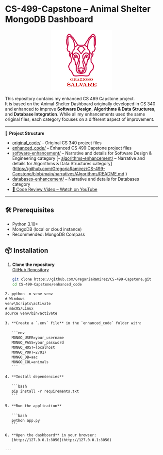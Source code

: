 # CS-499-Capstone – Animal Shelter MongoDB Dashboard

<p align="center">
  <img src="data/Grazioso%20Salvare%20Logo.png" alt="Grazioso Salvare Logo" width="200">
</p>

This repository contains my enhanced CS 499 Capstone project.  
It is based on the Animal Shelter Dashboard originally developed in CS 340 and enhanced to improve **Software Design**, **Algorithms & Data Structures**, and **Database Integration**. While all my enhancements used the same original files, each category focuses on a different aspect of improvement.

---


📂 **Project Structure**

- [original\_code/](https://github.com/GregoriaRamirez/CS-499-Capstone/tree/main/original_code) – Original CS 340 project files
- [enhanced\_code/](https://github.com/GregoriaRamirez/CS-499-Capstone/tree/main/enhanced) – Enhanced CS 499 Capstone project files
- [software-enhancement/](https://github.com/GregoriaRamirez/CS-499-Capstone/blob/main/narratives/Software/README.md) – Narrative and details for Software Design & Engineering category
[- [algorithms-enhancement/](https://github.com/GregoriaRamirez/CS-499-Capstone/blob/main/narratives/Algorithms/README.md) – Narrative and details for Algorithms & Data Structures category](https://github.com/GregoriaRamirez/CS-499-Capstone/blob/main/narratives/Algorithms/README.md
)
- [databases-enhancement/](https://github.com/GregoriaRamirez/CS-499-Capstone/blob/main/narratives/Databases/README.md) – Narrative and details for Databases category
 - [🎥 Code Review Video – Watch on YouTube](https://www.youtube.com/watch?v=DXgBW47WSRQ)

---
## 🛠️ Prerequisites
- Python 3.10+
- MongoDB (local or cloud instance)
- Recommended: MongoDB Compass


## 📦 Installation

1. **Clone the repository**  
   [GitHub Repository](https://github.com/GregoriaRamirez/CS-499-Capstone)  
   ```bash
   git clone https://github.com/GregoriaRamirez/CS-499-Capstone.git
   cd CS-499-Capstone/enhanced_code
````
2. python -m venv venv
# Windows
venv\Scripts\activate
# macOS/Linux
source venv/bin/activate

3. **Create a `.env` file** in the `enhanced_code` folder with:

   ```env
   MONGO_USER=your_username
   MONGO_PASS=your_password
   MONGO_HOST=localhost
   MONGO_PORT=27017
   MONGO_DB=aac
   MONGO_COL=animals
   ```

4. **Install dependencies**

   ```bash
   pip install -r requirements.txt
   ```

5. **Run the application**

   ```bash
   python app.py
   ```

6. **Open the dashboard** in your browser:
   [http://127.0.0.1:8050](http://127.0.0.1:8050)

---

